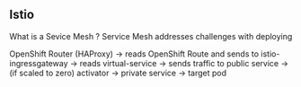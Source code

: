 ## Istio

What is a Sevice Mesh ?
Service Mesh addresses challenges with deploying 

OpenShift Router (HAProxy) -> reads OpenShift Route and sends to istio-ingressgateway -> reads virtual-service -> sends traffic to public service -> (if scaled to zero) activator -> private service -> target pod
